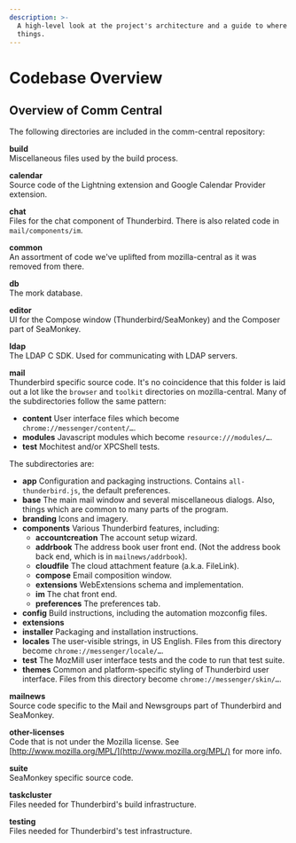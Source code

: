 ```yaml
---
description: >-
  A high-level look at the project's architecture and a guide to where to find
  things.
---
```


# Codebase Overview

## Overview of Comm Central

The following directories are included in the comm-central repository:

**build**  
Miscellaneous files used by the build process.

**calendar**  
Source code of the Lightning extension and Google Calendar Provider extension.

**chat**  
Files for the chat component of Thunderbird. There is also related code in `mail/components/im`.

**common**  
An assortment of code we've uplifted from mozilla-central as it was removed from there.

**db**  
The mork database.

**editor**  
UI for the Compose window \(Thunderbird/SeaMonkey\) and the Composer part of SeaMonkey.

**ldap**  
The LDAP C SDK. Used for communicating with LDAP servers.

**mail**  
Thunderbird specific source code. It's no coincidence that this folder is laid out a lot like the `browser` and `toolkit` directories on mozilla-central. Many of the subdirectories follow the same pattern:

* **content** User interface files which become `chrome://messenger/content/…`.
* **modules** Javascript modules which become `resource:///modules/…`.
* **test** Mochitest and/or XPCShell tests.

The subdirectories are:

* **app** Configuration and packaging instructions. Contains `all-thunderbird.js`, the default preferences.
* **base** The main mail window and several miscellaneous dialogs. Also, things which are common to many parts of the program.
* **branding** Icons and imagery.
* **components** Various Thunderbird features, including:
  * **accountcreation** The account setup wizard.
  * **addrbook** The address book user front end. \(Not the address book back end, which is in `mailnews/addrbook`\).
  * **cloudfile** The cloud attachment feature \(a.k.a. FileLink\).
  * **compose** Email composition window.
  * **extensions** WebExtensions schema and implementation.
  * **im** The chat front end.
  * **preferences** The preferences tab.
* **config** Build instructions, including the automation mozconfig files.
* **extensions**
* **installer** Packaging and installation instructions.
* **locales** The user-visible strings, in US English. Files from this directory become `chrome://messenger/locale/…`.
* **test** The MozMill user interface tests and the code to run that test suite.
* **themes** Common and platform-specific styling of Thunderbird user interface. Files from this directory become `chrome://messenger/skin/…`.

**mailnews**  
Source code specific to the Mail and Newsgroups part of Thunderbird and SeaMonkey.

**other-licenses**  
Code that is not under the Mozilla license. See [http://www.mozilla.org/MPL/](http://www.mozilla.org/MPL/) for more info.

**suite**  
SeaMonkey specific source code.

**taskcluster**  
Files needed for Thunderbird's build infrastructure.

**testing**  
Files needed for Thunderbird's test infrastructure.

